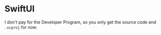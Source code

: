 # SwiftUI

I don't pay for the Developer Program, so you only get the source code and `.xcproj` for now.

